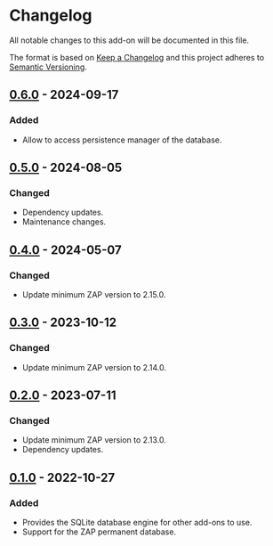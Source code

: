 # Changelog
All notable changes to this add-on will be documented in this file.

The format is based on [Keep a Changelog](https://keepachangelog.com/en/1.0.0/)
and this project adheres to [Semantic Versioning](https://semver.org/spec/v2.0.0.html).

## [0.6.0] - 2024-09-17
### Added
- Allow to access persistence manager of the database.

## [0.5.0] - 2024-08-05
### Changed
- Dependency updates.
- Maintenance changes.

## [0.4.0] - 2024-05-07
### Changed
- Update minimum ZAP version to 2.15.0.

## [0.3.0] - 2023-10-12
### Changed
- Update minimum ZAP version to 2.14.0.

## [0.2.0] - 2023-07-11
### Changed
- Update minimum ZAP version to 2.13.0.
- Dependency updates.

## [0.1.0] - 2022-10-27

### Added
- Provides the SQLite database engine for other add-ons to use.
- Support for the ZAP permanent database.

[0.6.0]: https://github.com/zaproxy/zap-extensions/releases/database-v0.6.0
[0.5.0]: https://github.com/zaproxy/zap-extensions/releases/database-v0.5.0
[0.4.0]: https://github.com/zaproxy/zap-extensions/releases/database-v0.4.0
[0.3.0]: https://github.com/zaproxy/zap-extensions/releases/database-v0.3.0
[0.2.0]: https://github.com/zaproxy/zap-extensions/releases/database-v0.2.0
[0.1.0]: https://github.com/zaproxy/zap-extensions/releases/database-v0.1.0
